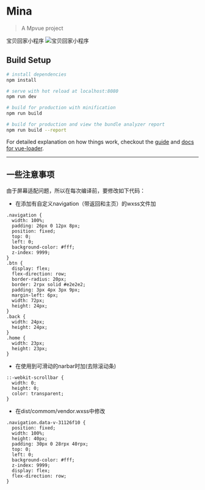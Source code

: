 # Mina

> A Mpvue project

宝贝回家小程序
![宝贝回家小程序](https://github.com/bbhj/mina/blob/master/static/images/mina/8.jpg)

## Build Setup

``` bash
# install dependencies
npm install

# serve with hot reload at localhost:8080
npm run dev

# build for production with minification
npm run build

# build for production and view the bundle analyzer report
npm run build --report
```

For detailed explanation on how things work, checkout the [guide](http://vuejs-templates.github.io/webpack/) and [docs for vue-loader](http://vuejs.github.io/vue-loader).

------------------------------
## 一些注意事项
由于屏幕适配问题，所以在每次编译前，要修改如下代码：
* 在添加有自定义navigation（带返回和主页）的wxss文件加
```
.navigation {
  width: 100%;
  padding: 26px 0 12px 8px;
  position: fixed;
  top: 0;
  left: 0;
  background-color: #fff;
  z-index: 9999;
}
.btn {
  display: flex;
  flex-direction: row;
  border-radius: 20px;
  border: 2rpx solid #e2e2e2;
  padding: 3px 4px 3px 9px;
  margin-left: 6px;
  width: 72px;
  height: 24px;
}
.back {
  width: 24px;
  height: 24px;
}
.home {
  width: 23px;
  height: 23px;
}
```

* 在使用到可滑动的narbar时加(去除滚动条)
```
::-webkit-scrollbar {
  width: 0;
  height: 0;
  color: transparent;
}
```

* 在dist/commom/vendor.wxss中修改
```
.navigation.data-v-31126f10 {
  position: fixed;
  width: 100%;
  height: 40px;
  padding: 30px 0 28rpx 40rpx;
  top: 0;
  left: 0;
  background-color: #fff;
  z-index: 9999;
  display: flex;
  flex-direction: row;
}
```